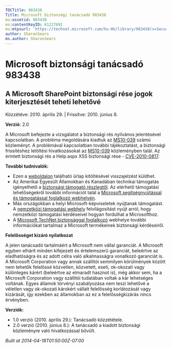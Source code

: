 ```yaml
---
TOCTitle: 983438
Title: Microsoft biztonsági tanácsadó 983438
ms:assetid: 983438
ms:contentKeyID: 61227691
ms:mtpsurl: 'https://technet.microsoft.com/hu-HU/library/983438(v=Security.10)'
author: SharonSears
ms.author: SharonSears
---
```




Microsoft biztonsági tanácsadó 983438
=====================================

A Microsoft SharePoint biztonsági rése jogok kiterjesztését teheti lehetővé
---------------------------------------------------------------------------

Közzétéve: 2010. április 29. | Frissítve: 2010. június 8.

**Verzió:** 2.0

A Microsoft befejezte a vizsgálatot a biztonsági rés nyilvános jelentésével kapcsolatban. A probléma megoldására kiadtuk az [MS10-039](http://go.microsoft.com/fwlink/?linkid=191905) számú közleményt. A problémával kapcsolatban további tájékoztatást, a biztonsági frissítéshez letöltési hivatkozásokat az [MS10-039](http://go.microsoft.com/fwlink/?linkid=191905) közleményben talál. Az érintett biztonsági rés a Help.aspx XSS biztonsági rése - [CVE-2010-0817](http://www.cve.mitre.org/cgi-bin/cvename.cgi?name=cve-2010-0817).

**További tudnivalók:**

-   Ezen a [weboldalon](https://support.microsoft.com/common/survey.aspx?scid=sw;en;1257&amp;showpage=1&amp;ws=technet&amp;sd=tech) található űrlap kitöltésével visszajelzést küldhet.
-   Az Amerikai Egyesült Államokban és Kanadában technikai támogatás igényelhető a [biztonsági támogató részlegtől](http://go.microsoft.com/fwlink/?linkid=21131). Az elérhető támogatási lehetőségekről további információt talál a [Microsoft segítségnyújtással és támogatással foglalkozó webhelyén](http://support.microsoft.com/).
-   Más országokban a helyi Microsoft-képviseletek nyújtanak támogatást. A [nemzetközi támogatási webhely](http://go.microsoft.com/fwlink/?linkid=21155) felvilágosítást nyújt arról, hogy nemzetközi támogatási kérdéseivel hogyan fordulhat a Microsofthoz.
-   A [Microsoft TechNet biztonsággal foglalkozó](http://go.microsoft.com/fwlink/?linkid=21132) webhelye további információkat tartalmaz a Microsoft termékeinek biztonsági kérdéseiről.

**Felelősséget kizáró nyilatkozat**

A jelen tanácsadó tartalmáért a Microsoft nem vállal garanciát. A Microsoft egyben elhárít minden kifejezett és értelemszerű garanciát, beleértve az eladhatóságra és az adott célra való alkalmasságra vonatkozó garanciát is. A Microsoft Corporation vagy annak szállítói semmilyen körülmények között nem tehetők felelőssé közvetlen, közvetett, eseti, ok-okozati vagy különleges kárért (beleértve az elmaradt hasznot is), még akkor sem, ha a Microsoft Corporation vagy szállítói tudatában voltak a kár lehetséges voltának. Egyes államok törvényi szabályozása nem teszi lehetővé a véletlen vagy ok-okozati károkért vállalt felelősség korlátozását vagy kizárását, így ezekben az államokban az ez a felelősségkizárás nincs érvényben.

**Verziók:**

-   1.0 verzió (2010. április 29.): Tanácsadó közzététele.
-   2.0 verzió (2010. június 8.): A tanácsadó a kiadott biztonsági közleményre való hivatkozással bővült.

*Built at 2014-04-18T01:50:00Z-07:00*
